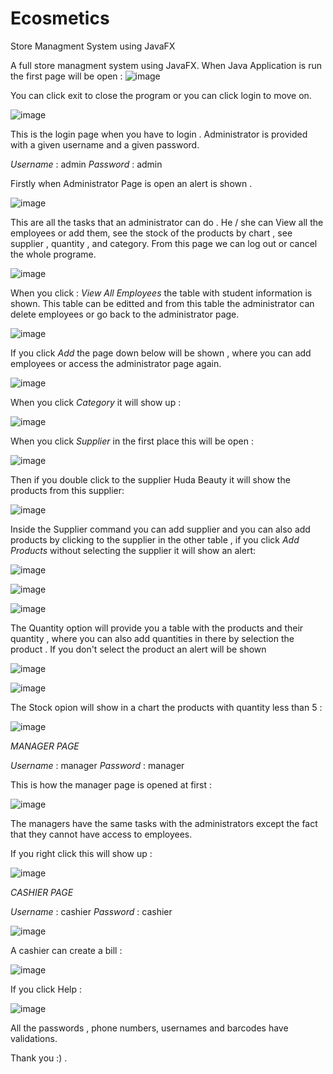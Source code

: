 # Ecosmetics
Store Managment System using JavaFX

A full store managment system using JavaFX.
When Java Application is run the first page will be open :
![image](https://user-images.githubusercontent.com/99196876/177045311-01c753bf-2a57-416d-b71f-51168857ae2b.png)

You can click exit to close the program or you can click  login to move on.

![image](https://user-images.githubusercontent.com/99196876/177045391-a994d1fb-4507-4639-943f-d4a8bdd41f8b.png)

This is the login page when you have to login . Administrator is provided with a given username and a given password. 

*Username* : admin *Password* : admin

Firstly when Administrator Page is open an alert is shown .

![image](https://user-images.githubusercontent.com/99196876/177045537-2902b448-ff70-4ced-85b0-e88037b76717.png)

This are all the tasks that an administrator can do . He / she can View all the employees or add them, see the stock of the products by chart , see supplier , quantity , and category. From this page we can log out or cancel the whole programe.

![image](https://user-images.githubusercontent.com/99196876/177045820-fd11ab14-de01-425a-b0a5-b5385e800a60.png)

When you click : *View All Employees* the table with student information is shown. This table can be editted and from this table the administrator can delete employees or go back to the administrator page.

![image](https://user-images.githubusercontent.com/99196876/177045904-e8a8f09f-d935-46f2-8c15-f50acd84a9d8.png)


If you click *Add* the page down below will be shown , where you can add employees or access the administrator page again.

![image](https://user-images.githubusercontent.com/99196876/177045938-93f9cf99-f788-493d-9ef6-f90ff8cd95b5.png)

When you click *Category* it will show up : 

![image](https://user-images.githubusercontent.com/99196876/177046102-37375fe4-5f3c-4cc1-aabd-134bc45682fb.png)

When you click *Supplier* in the first place this will be open :

![image](https://user-images.githubusercontent.com/99196876/177046213-0d2c6269-3cff-41a3-8aeb-b14092765cf0.png)

Then if you double click to the supplier Huda Beauty it will show the products from this supplier:

![image](https://user-images.githubusercontent.com/99196876/177046268-e61d1885-6f61-4511-a51a-cb0610fae812.png)

 Inside the Supplier command you can add supplier and you can also add products by clicking to the supplier in the other table , if you click *Add Products* without selecting the supplier it will show an alert:
 
 ![image](https://user-images.githubusercontent.com/99196876/177046355-061e2792-9405-4acf-98eb-201866b11121.png)
 
 ![image](https://user-images.githubusercontent.com/99196876/177046397-61d93b37-016f-4c83-a209-91aa8f6b3816.png)
 
 ![image](https://user-images.githubusercontent.com/99196876/177046419-c64bc640-2803-4f31-8700-c13b1e05ae55.png)
 
 
The Quantity option will provide you a table with the products and their quantity , where you can also add quantities in there by selection the product . If you don't select the product an alert will be shown

![image](https://user-images.githubusercontent.com/99196876/177046545-3a513b23-5ca5-4abd-98f7-7b1d74c273b1.png)

![image](https://user-images.githubusercontent.com/99196876/177046583-73521654-7488-48bf-8458-d0eee0ca1a67.png)

The Stock opion will show in a chart the products with quantity less than 5 :

![image](https://user-images.githubusercontent.com/99196876/177046669-4e38e5ac-3808-4d6a-89ed-b0748141b1f8.png)



*MANAGER PAGE*

*Username* : manager
*Password* : manager

This is how the manager page is opened at first :

![image](https://user-images.githubusercontent.com/99196876/177046740-597693d0-cc74-4a19-8059-8af08d71702b.png)

The managers have the same tasks with the administrators except the fact that they cannot have access to employees.

If you right click this will show up :

![image](https://user-images.githubusercontent.com/99196876/177046839-b9940fc5-d079-4e18-913e-5d7a42a233fe.png)




*CASHIER PAGE*

*Username* : cashier
*Password* : cashier


![image](https://user-images.githubusercontent.com/99196876/177046889-bdb2f152-b0cd-4f7d-9d74-83986ddeab1f.png)

A cashier can create a bill :

![image](https://user-images.githubusercontent.com/99196876/177046921-1cb20d55-34fd-49f6-b5b4-ca47d9349f51.png)

If you click Help :

![image](https://user-images.githubusercontent.com/99196876/177046995-caabc4e5-230a-47a1-94f6-11378fbd55ee.png)

All the passwords , phone numbers, usernames and barcodes have validations.

Thank you :) .









 
 







